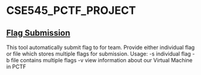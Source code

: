 # CSE545_PCTF_PROJECT


## [Flag Submission](flag-submit)

This tool automatically submit flag to for team. Provide either individual flag or file which stores multiple flags for submission.
Usage:
  -s individual flag
  -b file contains multiple flags
  -v view information about our Virtual Machine in PCTF

